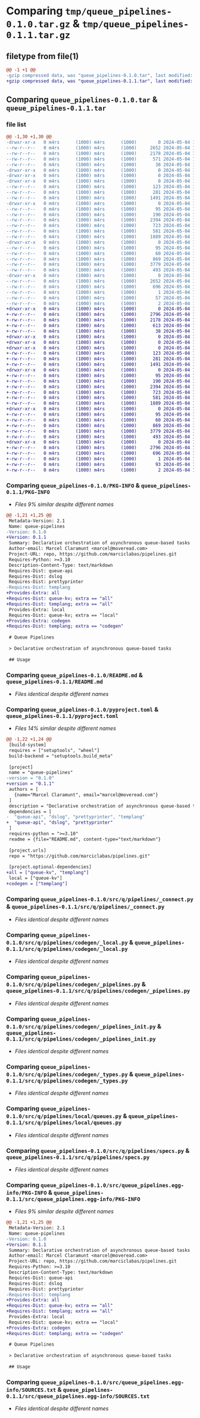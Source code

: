 # Comparing `tmp/queue_pipelines-0.1.0.tar.gz` & `tmp/queue_pipelines-0.1.1.tar.gz`

## filetype from file(1)

```diff
@@ -1 +1 @@
-gzip compressed data, was "queue_pipelines-0.1.0.tar", last modified: Sat May  4 11:25:00 2024, max compression
+gzip compressed data, was "queue_pipelines-0.1.1.tar", last modified: Sat May  4 13:47:31 2024, max compression
```

## Comparing `queue_pipelines-0.1.0.tar` & `queue_pipelines-0.1.1.tar`

### file list

```diff
@@ -1,30 +1,30 @@
-drwxr-xr-x   0 m4rs      (1000) m4rs      (1000)        0 2024-05-04 11:25:00.354354 queue_pipelines-0.1.0/
--rw-r--r--   0 m4rs      (1000) m4rs      (1000)     2652 2024-05-04 11:25:00.354354 queue_pipelines-0.1.0/PKG-INFO
--rw-r--r--   0 m4rs      (1000) m4rs      (1000)     2178 2024-05-04 11:24:45.000000 queue_pipelines-0.1.0/README.md
--rw-r--r--   0 m4rs      (1000) m4rs      (1000)      571 2024-05-04 10:52:13.000000 queue_pipelines-0.1.0/pyproject.toml
--rw-r--r--   0 m4rs      (1000) m4rs      (1000)       38 2024-05-04 11:25:00.354354 queue_pipelines-0.1.0/setup.cfg
-drwxr-xr-x   0 m4rs      (1000) m4rs      (1000)        0 2024-05-04 11:25:00.354354 queue_pipelines-0.1.0/src/
-drwxr-xr-x   0 m4rs      (1000) m4rs      (1000)        0 2024-05-04 11:25:00.354354 queue_pipelines-0.1.0/src/q/
-drwxr-xr-x   0 m4rs      (1000) m4rs      (1000)        0 2024-05-04 11:25:00.354354 queue_pipelines-0.1.0/src/q/pipelines/
--rw-r--r--   0 m4rs      (1000) m4rs      (1000)      123 2024-05-04 10:52:13.000000 queue_pipelines-0.1.0/src/q/pipelines/__init__.py
--rw-r--r--   0 m4rs      (1000) m4rs      (1000)      281 2024-05-04 10:52:13.000000 queue_pipelines-0.1.0/src/q/pipelines/__init__.pyi
--rw-r--r--   0 m4rs      (1000) m4rs      (1000)     1491 2024-05-04 11:08:58.000000 queue_pipelines-0.1.0/src/q/pipelines/_connect.py
-drwxr-xr-x   0 m4rs      (1000) m4rs      (1000)        0 2024-05-04 11:25:00.354354 queue_pipelines-0.1.0/src/q/pipelines/codegen/
--rw-r--r--   0 m4rs      (1000) m4rs      (1000)       95 2024-05-04 10:52:13.000000 queue_pipelines-0.1.0/src/q/pipelines/codegen/__init__.py
--rw-r--r--   0 m4rs      (1000) m4rs      (1000)      190 2024-05-04 10:52:13.000000 queue_pipelines-0.1.0/src/q/pipelines/codegen/__init__.pyi
--rw-r--r--   0 m4rs      (1000) m4rs      (1000)     2394 2024-05-04 11:01:51.000000 queue_pipelines-0.1.0/src/q/pipelines/codegen/_local.py
--rw-r--r--   0 m4rs      (1000) m4rs      (1000)      723 2024-05-04 10:59:34.000000 queue_pipelines-0.1.0/src/q/pipelines/codegen/_pipelines.py
--rw-r--r--   0 m4rs      (1000) m4rs      (1000)      581 2024-05-04 11:21:19.000000 queue_pipelines-0.1.0/src/q/pipelines/codegen/_pipelines_init.py
--rw-r--r--   0 m4rs      (1000) m4rs      (1000)     1889 2024-05-04 11:17:02.000000 queue_pipelines-0.1.0/src/q/pipelines/codegen/_types.py
-drwxr-xr-x   0 m4rs      (1000) m4rs      (1000)        0 2024-05-04 11:25:00.354354 queue_pipelines-0.1.0/src/q/pipelines/local/
--rw-r--r--   0 m4rs      (1000) m4rs      (1000)       95 2024-05-04 10:52:13.000000 queue_pipelines-0.1.0/src/q/pipelines/local/__init__.py
--rw-r--r--   0 m4rs      (1000) m4rs      (1000)       60 2024-05-04 10:52:13.000000 queue_pipelines-0.1.0/src/q/pipelines/local/__init__.pyi
--rw-r--r--   0 m4rs      (1000) m4rs      (1000)      869 2024-05-04 10:58:39.000000 queue_pipelines-0.1.0/src/q/pipelines/local/queues.py
--rw-r--r--   0 m4rs      (1000) m4rs      (1000)     3779 2024-05-04 11:20:42.000000 queue_pipelines-0.1.0/src/q/pipelines/specs.py
--rw-r--r--   0 m4rs      (1000) m4rs      (1000)      493 2024-05-04 10:57:48.000000 queue_pipelines-0.1.0/src/q/pipelines/types.py
-drwxr-xr-x   0 m4rs      (1000) m4rs      (1000)        0 2024-05-04 11:25:00.354354 queue_pipelines-0.1.0/src/queue_pipelines.egg-info/
--rw-r--r--   0 m4rs      (1000) m4rs      (1000)     2652 2024-05-04 11:25:00.000000 queue_pipelines-0.1.0/src/queue_pipelines.egg-info/PKG-INFO
--rw-r--r--   0 m4rs      (1000) m4rs      (1000)      696 2024-05-04 11:25:00.000000 queue_pipelines-0.1.0/src/queue_pipelines.egg-info/SOURCES.txt
--rw-r--r--   0 m4rs      (1000) m4rs      (1000)        1 2024-05-04 11:25:00.000000 queue_pipelines-0.1.0/src/queue_pipelines.egg-info/dependency_links.txt
--rw-r--r--   0 m4rs      (1000) m4rs      (1000)       57 2024-05-04 11:25:00.000000 queue_pipelines-0.1.0/src/queue_pipelines.egg-info/requires.txt
--rw-r--r--   0 m4rs      (1000) m4rs      (1000)        2 2024-05-04 11:25:00.000000 queue_pipelines-0.1.0/src/queue_pipelines.egg-info/top_level.txt
+drwxr-xr-x   0 m4rs      (1000) m4rs      (1000)        0 2024-05-04 13:47:31.941747 queue_pipelines-0.1.1/
+-rw-r--r--   0 m4rs      (1000) m4rs      (1000)     2796 2024-05-04 13:47:31.941747 queue_pipelines-0.1.1/PKG-INFO
+-rw-r--r--   0 m4rs      (1000) m4rs      (1000)     2178 2024-05-04 11:24:45.000000 queue_pipelines-0.1.1/README.md
+-rw-r--r--   0 m4rs      (1000) m4rs      (1000)      613 2024-05-04 13:47:29.000000 queue_pipelines-0.1.1/pyproject.toml
+-rw-r--r--   0 m4rs      (1000) m4rs      (1000)       38 2024-05-04 13:47:31.941747 queue_pipelines-0.1.1/setup.cfg
+drwxr-xr-x   0 m4rs      (1000) m4rs      (1000)        0 2024-05-04 13:47:31.931747 queue_pipelines-0.1.1/src/
+drwxr-xr-x   0 m4rs      (1000) m4rs      (1000)        0 2024-05-04 13:47:31.931747 queue_pipelines-0.1.1/src/q/
+drwxr-xr-x   0 m4rs      (1000) m4rs      (1000)        0 2024-05-04 13:47:31.931747 queue_pipelines-0.1.1/src/q/pipelines/
+-rw-r--r--   0 m4rs      (1000) m4rs      (1000)      123 2024-05-04 10:52:13.000000 queue_pipelines-0.1.1/src/q/pipelines/__init__.py
+-rw-r--r--   0 m4rs      (1000) m4rs      (1000)      281 2024-05-04 10:52:13.000000 queue_pipelines-0.1.1/src/q/pipelines/__init__.pyi
+-rw-r--r--   0 m4rs      (1000) m4rs      (1000)     1491 2024-05-04 11:08:58.000000 queue_pipelines-0.1.1/src/q/pipelines/_connect.py
+drwxr-xr-x   0 m4rs      (1000) m4rs      (1000)        0 2024-05-04 13:47:31.931747 queue_pipelines-0.1.1/src/q/pipelines/codegen/
+-rw-r--r--   0 m4rs      (1000) m4rs      (1000)       95 2024-05-04 10:52:13.000000 queue_pipelines-0.1.1/src/q/pipelines/codegen/__init__.py
+-rw-r--r--   0 m4rs      (1000) m4rs      (1000)      190 2024-05-04 10:52:13.000000 queue_pipelines-0.1.1/src/q/pipelines/codegen/__init__.pyi
+-rw-r--r--   0 m4rs      (1000) m4rs      (1000)     2394 2024-05-04 11:01:51.000000 queue_pipelines-0.1.1/src/q/pipelines/codegen/_local.py
+-rw-r--r--   0 m4rs      (1000) m4rs      (1000)      723 2024-05-04 10:59:34.000000 queue_pipelines-0.1.1/src/q/pipelines/codegen/_pipelines.py
+-rw-r--r--   0 m4rs      (1000) m4rs      (1000)      581 2024-05-04 11:21:19.000000 queue_pipelines-0.1.1/src/q/pipelines/codegen/_pipelines_init.py
+-rw-r--r--   0 m4rs      (1000) m4rs      (1000)     1889 2024-05-04 11:17:02.000000 queue_pipelines-0.1.1/src/q/pipelines/codegen/_types.py
+drwxr-xr-x   0 m4rs      (1000) m4rs      (1000)        0 2024-05-04 13:47:31.931747 queue_pipelines-0.1.1/src/q/pipelines/local/
+-rw-r--r--   0 m4rs      (1000) m4rs      (1000)       95 2024-05-04 10:52:13.000000 queue_pipelines-0.1.1/src/q/pipelines/local/__init__.py
+-rw-r--r--   0 m4rs      (1000) m4rs      (1000)       60 2024-05-04 10:52:13.000000 queue_pipelines-0.1.1/src/q/pipelines/local/__init__.pyi
+-rw-r--r--   0 m4rs      (1000) m4rs      (1000)      869 2024-05-04 10:58:39.000000 queue_pipelines-0.1.1/src/q/pipelines/local/queues.py
+-rw-r--r--   0 m4rs      (1000) m4rs      (1000)     3779 2024-05-04 11:20:42.000000 queue_pipelines-0.1.1/src/q/pipelines/specs.py
+-rw-r--r--   0 m4rs      (1000) m4rs      (1000)      493 2024-05-04 10:57:48.000000 queue_pipelines-0.1.1/src/q/pipelines/types.py
+drwxr-xr-x   0 m4rs      (1000) m4rs      (1000)        0 2024-05-04 13:47:31.931747 queue_pipelines-0.1.1/src/queue_pipelines.egg-info/
+-rw-r--r--   0 m4rs      (1000) m4rs      (1000)     2796 2024-05-04 13:47:31.000000 queue_pipelines-0.1.1/src/queue_pipelines.egg-info/PKG-INFO
+-rw-r--r--   0 m4rs      (1000) m4rs      (1000)      696 2024-05-04 13:47:31.000000 queue_pipelines-0.1.1/src/queue_pipelines.egg-info/SOURCES.txt
+-rw-r--r--   0 m4rs      (1000) m4rs      (1000)        1 2024-05-04 13:47:31.000000 queue_pipelines-0.1.1/src/queue_pipelines.egg-info/dependency_links.txt
+-rw-r--r--   0 m4rs      (1000) m4rs      (1000)       93 2024-05-04 13:47:31.000000 queue_pipelines-0.1.1/src/queue_pipelines.egg-info/requires.txt
+-rw-r--r--   0 m4rs      (1000) m4rs      (1000)        2 2024-05-04 13:47:31.000000 queue_pipelines-0.1.1/src/queue_pipelines.egg-info/top_level.txt
```

### Comparing `queue_pipelines-0.1.0/PKG-INFO` & `queue_pipelines-0.1.1/PKG-INFO`

 * *Files 9% similar despite different names*

```diff
@@ -1,21 +1,25 @@
 Metadata-Version: 2.1
 Name: queue-pipelines
-Version: 0.1.0
+Version: 0.1.1
 Summary: Declarative orchestration of asynchronous queue-based tasks
 Author-email: Marcel Claramunt <marcel@moveread.com>
 Project-URL: repo, https://github.com/marciclabas/pipelines.git
 Requires-Python: >=3.10
 Description-Content-Type: text/markdown
 Requires-Dist: queue-api
 Requires-Dist: dslog
 Requires-Dist: prettyprinter
-Requires-Dist: templang
+Provides-Extra: all
+Requires-Dist: queue-kv; extra == "all"
+Requires-Dist: templang; extra == "all"
 Provides-Extra: local
 Requires-Dist: queue-kv; extra == "local"
+Provides-Extra: codegen
+Requires-Dist: templang; extra == "codegen"
 
 # Queue Pipelines
 
 > Declarative orchestration of asynchronous queue-based tasks
 
 ## Usage
```

### Comparing `queue_pipelines-0.1.0/README.md` & `queue_pipelines-0.1.1/README.md`

 * *Files identical despite different names*

### Comparing `queue_pipelines-0.1.0/pyproject.toml` & `queue_pipelines-0.1.1/pyproject.toml`

 * *Files 14% similar despite different names*

```diff
@@ -1,22 +1,24 @@
 [build-system]
 requires = ["setuptools", "wheel"]
 build-backend = "setuptools.build_meta"
 
 [project]
 name = "queue-pipelines"
-version = "0.1.0"
+version = "0.1.1"
 authors = [
   {name="Marcel Claramunt", email="marcel@moveread.com"}
 ]
 description = "Declarative orchestration of asynchronous queue-based tasks"
 dependencies = [
-  "queue-api", "dslog", "prettyprinter", "templang"
+  "queue-api", "dslog", "prettyprinter"
 ]
 requires-python = ">=3.10"
 readme = {file="README.md", content-type="text/markdown"}
 
 [project.urls]
 repo = "https://github.com/marciclabas/pipelines.git"
 
 [project.optional-dependencies]
+all = ["queue-kv", "templang"]
 local = ["queue-kv"]
+codegen = ["templang"]
```

### Comparing `queue_pipelines-0.1.0/src/q/pipelines/_connect.py` & `queue_pipelines-0.1.1/src/q/pipelines/_connect.py`

 * *Files identical despite different names*

### Comparing `queue_pipelines-0.1.0/src/q/pipelines/codegen/_local.py` & `queue_pipelines-0.1.1/src/q/pipelines/codegen/_local.py`

 * *Files identical despite different names*

### Comparing `queue_pipelines-0.1.0/src/q/pipelines/codegen/_pipelines.py` & `queue_pipelines-0.1.1/src/q/pipelines/codegen/_pipelines.py`

 * *Files identical despite different names*

### Comparing `queue_pipelines-0.1.0/src/q/pipelines/codegen/_pipelines_init.py` & `queue_pipelines-0.1.1/src/q/pipelines/codegen/_pipelines_init.py`

 * *Files identical despite different names*

### Comparing `queue_pipelines-0.1.0/src/q/pipelines/codegen/_types.py` & `queue_pipelines-0.1.1/src/q/pipelines/codegen/_types.py`

 * *Files identical despite different names*

### Comparing `queue_pipelines-0.1.0/src/q/pipelines/local/queues.py` & `queue_pipelines-0.1.1/src/q/pipelines/local/queues.py`

 * *Files identical despite different names*

### Comparing `queue_pipelines-0.1.0/src/q/pipelines/specs.py` & `queue_pipelines-0.1.1/src/q/pipelines/specs.py`

 * *Files identical despite different names*

### Comparing `queue_pipelines-0.1.0/src/queue_pipelines.egg-info/PKG-INFO` & `queue_pipelines-0.1.1/src/queue_pipelines.egg-info/PKG-INFO`

 * *Files 9% similar despite different names*

```diff
@@ -1,21 +1,25 @@
 Metadata-Version: 2.1
 Name: queue-pipelines
-Version: 0.1.0
+Version: 0.1.1
 Summary: Declarative orchestration of asynchronous queue-based tasks
 Author-email: Marcel Claramunt <marcel@moveread.com>
 Project-URL: repo, https://github.com/marciclabas/pipelines.git
 Requires-Python: >=3.10
 Description-Content-Type: text/markdown
 Requires-Dist: queue-api
 Requires-Dist: dslog
 Requires-Dist: prettyprinter
-Requires-Dist: templang
+Provides-Extra: all
+Requires-Dist: queue-kv; extra == "all"
+Requires-Dist: templang; extra == "all"
 Provides-Extra: local
 Requires-Dist: queue-kv; extra == "local"
+Provides-Extra: codegen
+Requires-Dist: templang; extra == "codegen"
 
 # Queue Pipelines
 
 > Declarative orchestration of asynchronous queue-based tasks
 
 ## Usage
```

### Comparing `queue_pipelines-0.1.0/src/queue_pipelines.egg-info/SOURCES.txt` & `queue_pipelines-0.1.1/src/queue_pipelines.egg-info/SOURCES.txt`

 * *Files identical despite different names*

